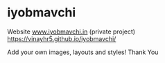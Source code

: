 # iyobmavchi
Website www.iyobmavchi.in (private project)
https://vinayhr5.github.io/iyobmavchi/

Add your own images, layouts and styles!
Thank You
